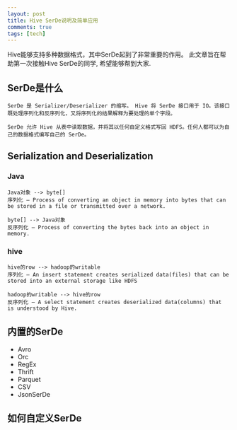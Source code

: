 ```yaml
---
layout: post
title: Hive SerDe说明及简单应用
comments: true
tags: [tech]
---
```


Hive能够支持多种数据格式，其中SerDe起到了非常重要的作用。
此文章旨在帮助第一次接触Hive SerDe的同学, 希望能够帮到大家.

## SerDe是什么

```text
SerDe 是 Serializer/Deserializer 的缩写。 Hive 将 SerDe 接口用于 IO。该接口既处理序列化和反序列化，又将序列化的结果解释为要处理的单个字段。

SerDe 允许 Hive 从表中读取数据，并将其以任何自定义格式写回 HDFS。任何人都可以为自己的数据格式编写自己的 SerDe。
```

## Serialization and Deserialization
### Java

```text
Java对象 --> byte[]
序列化 — Process of converting an object in memory into bytes that can be stored in a file or transmitted over a network.

byte[] --> Java对象
反序列化 — Process of converting the bytes back into an object in memory.
```

### hive

```text
hive的row --> hadoop的writable 
序列化 — An insert statement creates serialized data(files) that can be stored into an external storage like HDFS

hadoop的writable --> hive的row
反序列化 — A select statement creates deserialized data(columns) that is understood by Hive.
```

## 内置的SerDe
* Avro
* Orc
* RegEx
* Thrift
* Parquet
* CSV
* JsonSerDe

## 如何自定义SerDe